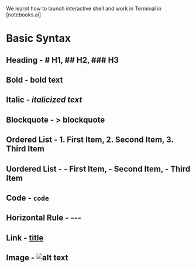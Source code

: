 We learnt how to launch interactive shell and work in Terminal in [notebooks.ai] 







# Basic Syntax

## Heading - # H1, ## H2, ### H3
## Bold - **bold text**
## Italic - *italicized text*
## Blockquote - > blockquote
## Ordered List - 1. First Item, 2. Second Item, 3. Third Item
## Uordered List -  - First Item, - Second Item, - Third Item
## Code - `code`
## Horizontal Rule -  ---
## Link - [title](https://www.example.com)
## Image - ![alt text](image.jpg)
